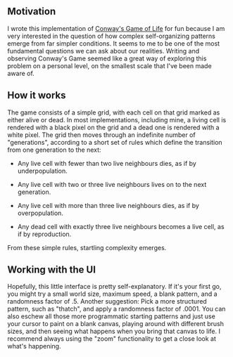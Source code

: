 ## Motivation 

I wrote this implementation of [Conway's Game of Life](https://en.wikipedia.org/wiki/Conway%27s_Game_of_Life) for fun because I am very interested in the question of how complex self-organizing patterns emerge from far simpler conditions. It seems to me to be one of the most fundamental questions we can ask about our realities. Writing and observing Conway's Game seemed like a great way of exploring this problem on a personal level, on the smallest scale that I've been made aware of. 

## How it works

The game consists of a simple grid, with each cell on that grid marked as either alive or dead. In most implementations, including mine, a living cell is rendered with a black pixel on the grid and a dead one is rendered with a white pixel. The grid then moves through an indefinite number of "generations", according to a short set of rules which define the transition from one generation to the next: 

- Any live cell with fewer than two live neighbours dies, as if by underpopulation.

- Any live cell with two or three live neighbours lives on to the next generation.

- Any live cell with more than three live neighbours dies, as if by overpopulation.
  
- Any dead cell with exactly three live neighbours becomes a live cell, as if by reproduction.

From these simple rules, startling complexity emerges.

## Working with the UI

Hopefully, this little interface is pretty self-explanatory. If it's your first go, you might try a small world size, maximum speed, a blank pattern, and a randomness factor of .5. Another suggestion: Pick a more structured pattern, such as "thatch", and apply a randomness factor of .0001. You can also eschew all those more programmatic starting patterns and just use your cursor to paint on a blank canvas, playing around with different brush sizes, and then seeing what happens when you bring that canvas to life. I recommend always using the "zoom" functionality to get a close look at what's happening.
